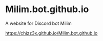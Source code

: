# Milim.bot.github.io
A website for Discord bot Milim

https://chizz3x.github.io/Milim.bot.github.io
